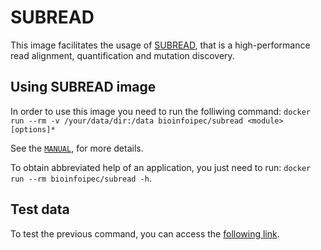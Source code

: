 # SUBREAD

This image facilitates the usage of [SUBREAD](http://subread.sourceforge.net), that is a high-performance read alignment, quantification and mutation discovery.

## Using SUBREAD image

In order to use this image you need to run the folliwing command: `docker run --rm -v /your/data/dir:/data bioinfoipec/subread <module> [options]*`

See the [`MANUAL`](http://bioinf.wehi.edu.au/subread-package/SubreadUsersGuide.pdf), for more details.

To obtain abbreviated help of an application, you just need to run: `docker run --rm bioinfoipec/subread -h`.

## Test data
To test the previous command, you can access the [following link](http://bioinf.wehi.edu.au/subread-package/SubreadUsersGuide.pdf).